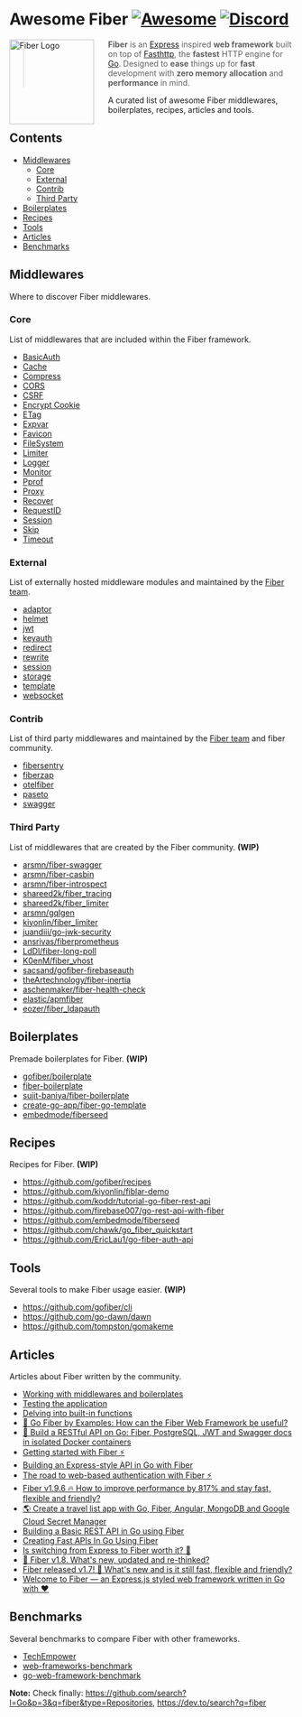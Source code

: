 # Awesome Fiber [![Awesome](https://awesome.re/badge.svg)](https://awesome.re) [![Discord](https://img.shields.io/badge/discord-join%20channel-7289DA)](https://gofiber.io/discord)

<a href="https://gofiber.io">
  <img src="https://raw.githubusercontent.com/gofiber/docs/master/static/fiber_v2_logo.svg" alt="Fiber Logo" align="left" style="margin-right: 25px" height=150>
</a>

> **Fiber** is an [Express](https://github.com/expressjs/express) inspired **web framework** built on top of [Fasthttp](https://github.com/valyala/fasthttp), the **fastest** HTTP engine for [Go](https://golang.org/doc/). Designed to **ease** things up for **fast** development with **zero memory allocation** and **performance** in mind.

A curated list of awesome Fiber middlewares, boilerplates, recipes, articles and tools.
<br>

## Contents
- [Middlewares](#middlewares)
  - [Core](#core)
  - [External](#external)
  - [Contrib](#contrib)
  - [Third Party](#third-party)
- [Boilerplates](#boilerplates)
- [Recipes](#recipes)
- [Tools](#tools)
- [Articles](#articles)
- [Benchmarks](#benchmarks)

## Middlewares
Where to discover Fiber middlewares.

### Core
List of middlewares that are included within the Fiber framework.
- [BasicAuth](https://github.com/gofiber/fiber/tree/master/middleware/basicauth)
- [Cache](https://github.com/gofiber/fiber/tree/master/middleware/cache)
- [Compress](https://github.com/gofiber/fiber/tree/master/middleware/compress)
- [CORS](https://github.com/gofiber/fiber/tree/master/middleware/cors)
- [CSRF](https://github.com/gofiber/fiber/tree/master/middleware/csrf)
- [Encrypt Cookie](https://github.com/gofiber/fiber/tree/master/middleware/encryptcookie)
- [ETag](https://github.com/gofiber/fiber/tree/master/middleware/etag)
- [Expvar](https://github.com/gofiber/fiber/tree/master/middleware/expvar)
- [Favicon](https://github.com/gofiber/fiber/tree/master/middleware/favicon)
- [FileSystem](https://github.com/gofiber/fiber/tree/master/middleware/filesystem)
- [Limiter](https://github.com/gofiber/fiber/tree/master/middleware/limiter)
- [Logger](https://github.com/gofiber/fiber/tree/master/middleware/logger)
- [Monitor](https://github.com/gofiber/fiber/tree/master/middleware/monitor)
- [Pprof](https://github.com/gofiber/fiber/tree/master/middleware/pprof)
- [Proxy](https://github.com/gofiber/fiber/tree/master/middleware/proxy)
- [Recover](https://github.com/gofiber/fiber/tree/master/middleware/recover)
- [RequestID](https://github.com/gofiber/fiber/tree/master/middleware/requestid)
- [Session](https://github.com/gofiber/fiber/tree/master/middleware/session)
- [Skip](https://github.com/gofiber/fiber/tree/master/middleware/skip)
- [Timeout](https://github.com/gofiber/fiber/tree/master/middleware/timeout)

### External
List of externally hosted middleware modules and maintained by the [Fiber team](https://github.com/orgs/gofiber/people).
- [adaptor](https://github.com/gofiber/adaptor)
- [helmet](https://github.com/gofiber/helmet)
- [jwt](https://github.com/gofiber/jwt)
- [keyauth](https://github.com/gofiber/keyauth)
- [redirect](https://github.com/gofiber/redirect)
- [rewrite](https://github.com/gofiber/rewrite)
- [session](https://github.com/gofiber/session)
- [storage](https://github.com/gofiber/storage)
- [template](https://github.com/gofiber/template)
- [websocket](https://github.com/gofiber/websocket)

### Contrib
<!--lint ignore double-link-->
List of third party middlewares and maintained by the [Fiber team](https://github.com/orgs/gofiber/people) and fiber community.
- [fibersentry](https://github.com/gofiber/contrib/tree/main/fibersentry)
- [fiberzap](https://github.com/gofiber/contrib/tree/main/fiberzap)
- [otelfiber](https://github.com/gofiber/contrib/tree/main/otelfiber)
- [paseto](https://github.com/gofiber/contrib/tree/main/paseto)
- [swagger](https://github.com/gofiber/contrib/tree/main/swagger)

### Third Party
List of middlewares that are created by the Fiber community. **(WIP)**
- [arsmn/fiber-swagger](https://github.com/arsmn/fiber-swagger)
- [arsmn/fiber-casbin](https://github.com/arsmn/fiber-casbin)
- [arsmn/fiber-introspect](https://github.com/arsmn/fiber-introspect)
- [shareed2k/fiber_tracing](https://github.com/shareed2k/fiber_tracing)
- [shareed2k/fiber_limiter](https://github.com/shareed2k/fiber_limiter)
- [arsmn/gqlgen](https://github.com/arsmn/gqlgen)
- [kiyonlin/fiber_limiter](https://github.com/kiyonlin/fiber_limiter)
- [juandiii/go-jwk-security](https://github.com/juandiii/go-jwk-security)
- [ansrivas/fiberprometheus](https://github.com/ansrivas/fiberprometheus)
- [LdDl/fiber-long-poll](https://github.com/LdDl/fiber-long-poll)
- [K0enM/fiber_vhost](https://github.com/K0enM/fiber_vhost)
- [sacsand/gofiber-firebaseauth](https://github.com/sacsand/gofiber-firebaseauth)
- [theArtechnology/fiber-inertia](https://github.com/theArtechnology/fiber-inertia)
- [aschenmaker/fiber-health-check](https://github.com/aschenmaker/fiber-health-check)
- [elastic/apmfiber](https://github.com/elastic/apm-agent-go/tree/master/module/apmfiber)
- [eozer/fiber_ldapauth](https://github.com/eozer/fiber_ldapauth)


## Boilerplates
Premade boilerplates for Fiber. **(WIP)**
- [gofiber/boilerplate](https://github.com/gofiber/boilerplate)
- [fiber-boilerplate](https://github.com/thomasvvugt/fiber-boilerplate)
- [sujit-baniya/fiber-boilerplate](https://github.com/sujit-baniya/fiber-boilerplate)
- [create-go-app/fiber-go-template](https://github.com/create-go-app/fiber-go-template)
- [embedmode/fiberseed](https://github.com/embedmode/fiberseed)


## Recipes
Recipes for Fiber. **(WIP)**
- https://github.com/gofiber/recipes
- https://github.com/kiyonlin/fiblar-demo
- https://github.com/koddr/tutorial-go-fiber-rest-api
- https://github.com/firebase007/go-rest-api-with-fiber
- https://github.com/embedmode/fiberseed
- https://github.com/chawk/go_fiber_quickstart
- https://github.com/EricLau1/go-fiber-auth-api

## Tools
Several tools to make Fiber usage easier. **(WIP)**
- https://github.com/gofiber/cli
- https://github.com/go-dawn/dawn
- https://github.com/tompston/gomakeme

## Articles
Articles about Fiber written by the community.

- [Working with middlewares and boilerplates](https://dev.to/koddr/go-fiber-by-examples-working-with-middlewares-and-boilerplates-3p0m)
- [Testing the application](https://dev.to/koddr/go-fiber-by-examples-testing-the-application-1ldf)
- [Delving into built-in functions](https://dev.to/koddr/go-fiber-by-examples-delving-into-built-in-functions-1p3k)
- [📖 Go Fiber by Examples: How can the Fiber Web Framework be useful?](https://dev.to/koddr/go-fiber-by-examples-how-can-the-fiber-web-framework-be-useful-487a)
- [📖 Build a RESTful API on Go: Fiber, PostgreSQL, JWT and Swagger docs in isolated Docker containers](https://dev.to/koddr/build-a-restful-api-on-go-fiber-postgresql-jwt-and-swagger-docs-in-isolated-docker-containers-475j)
- [Getting started with Fiber ⚡](https://dev.to/fenny/getting-started-with-fiber-36b6)
- [Building an Express-style API in Go with Fiber](https://blog.logrocket.com/express-style-api-go-fiber/)
- [The road to web-based authentication with Fiber ⚡](https://vugt.me/the-road-to-web-based-authentication-with-fiber/)
- [Fiber v1.9.6 🔥 How to improve performance by 817% and stay fast, flexible and friendly?](https://dev.to/koddr/fiber-v1-9-5-how-to-improve-performance-by-817-and-stay-fast-flexible-and-friendly-2dp6)
- [🌎 Create a travel list app with Go, Fiber, Angular, MongoDB and Google Cloud Secret Manager](https://blog.yongweilun.me/create-a-travel-list-app-with-go-fiber-angular-mongodb-and-google-cloud-secret-manager-ck9fgxy0p061pcss1xt1ubu8t)
- [Building a Basic REST API in Go using Fiber](https://tutorialedge.net/golang/basic-rest-api-go-fiber/)
- [Creating Fast APIs In Go Using Fiber](https://dev.to/jozsefsallai/creating-fast-apis-in-go-using-fiber-59m9)
- [Is switching from Express to Fiber worth it? 🤔](https://dev.to/koddr/are-sure-what-your-lovely-web-framework-running-so-fast-2jl1)
- [🚀 Fiber v1.8. What's new, updated and re-thinked?](https://dev.to/koddr/fiber-v1-8-what-s-new-updated-and-re-thinked-339h)
- [Fiber released v1.7! 🎉 What\'s new and is it still fast, flexible and friendly?](https://dev.to/koddr/fiber-v2-is-out-now-what-s-new-and-is-he-still-fast-flexible-and-friendly-3ipf)
- [Welcome to Fiber — an Express.js styled web framework written in Go with ❤️](https://dev.to/koddr/welcome-to-fiber-an-express-js-styled-fastest-web-framework-written-with-on-golang-497)

## Benchmarks
Several benchmarks to compare Fiber with other frameworks.
- [TechEmpower](https://www.techempower.com/benchmarks/#section=data-r20&hw=ph&test=json)
- [web-frameworks-benchmark](https://web-frameworks-benchmark.netlify.app/result)
- [go-web-framework-benchmark](https://github.com/smallnest/go-web-framework-benchmark)



**Note:** Check finally: https://github.com/search?l=Go&p=3&q=fiber&type=Repositories, https://dev.to/search?q=fiber
